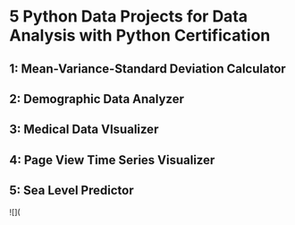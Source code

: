 <h1>5 Python Data Projects for Data Analysis with Python Certification</h1>

<h2>1: Mean-Variance-Standard Deviation Calculator</h2>

<h2>2: Demographic Data Analyzer</h2>

<h2>3: Medical Data VIsualizer</h2>

<h2>4: Page View Time Series Visualizer</h2>

<h2>5: Sea Level Predictor</h2>
![](
